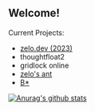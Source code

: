 ## Welcome!

Current Projects:
- [zelo.dev (2023)](https://github.com/Zolo101/zelo.dev)
- thoughtfloat2
- gridlock online
- [zelo's ant](https://github.com/Zolo101/zelos_ant)
- [B*](https://github.com/b-Development-Team/b-star)

[![Anurag's github stats](https://github-readme-stats.vercel.app/api?username=zolo101&theme=great-gatsby)](https://github.com/anuraghazra/github-readme-stats)
